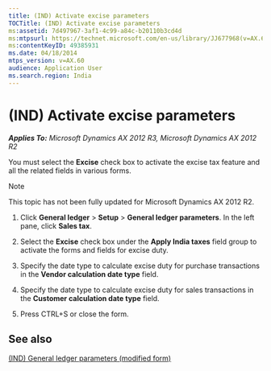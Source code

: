 ```yaml
---
title: (IND) Activate excise parameters
TOCTitle: (IND) Activate excise parameters
ms:assetid: 7d497967-3af1-4c99-a84c-b20110b3cd4d
ms:mtpsurl: https://technet.microsoft.com/en-us/library/JJ677968(v=AX.60)
ms:contentKeyID: 49385931
ms.date: 04/18/2014
mtps_version: v=AX.60
audience: Application User
ms.search.region: India
---
```


# (IND) Activate excise parameters 


_**Applies To:** Microsoft Dynamics AX 2012 R3, Microsoft Dynamics AX 2012 R2_

You must select the **Excise** check box to activate the excise tax feature and all the related fields in various forms.


> [!NOTE]
> <P>This topic has not been fully updated for Microsoft Dynamics AX 2012 R2.</P>



1.  Click **General ledger** \> **Setup** \> **General ledger parameters**. In the left pane, click **Sales tax**.

2.  Select the **Excise** check box under the **Apply India taxes** field group to activate the forms and fields for excise duty.

3.  Specify the date type to calculate excise duty for purchase transactions in the **Vendor calculation date type** field.

4.  Specify the date type to calculate excise duty for sales transactions in the **Customer calculation date type** field.

5.  Press CTRL+S or close the form.

## See also

[(IND) General ledger parameters (modified form)](https://technet.microsoft.com/en-us/library/jj677901\(v=ax.60\))

  


